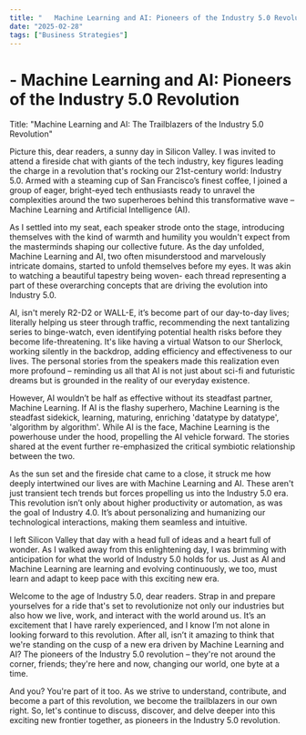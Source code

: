 ```yaml
---
title: "   Machine Learning and AI: Pioneers of the Industry 5.0 Revolution"
date: "2025-02-28"
tags: ["Business Strategies"]
---
```


#    - Machine Learning and AI: Pioneers of the Industry 5.0 Revolution

Title: "Machine Learning and AI: The Trailblazers of the Industry 5.0 Revolution"

Picture this, dear readers, a sunny day in Silicon Valley. I was invited to attend a fireside chat with giants of the tech industry, key figures leading the charge in a revolution that's rocking our 21st-century world: Industry 5.0. Armed with a steaming cup of San Francisco’s finest coffee, I joined a group of eager, bright-eyed tech enthusiasts ready to unravel the complexities around the two superheroes behind this transformative wave – Machine Learning and Artificial Intelligence (AI).

As I settled into my seat, each speaker strode onto the stage, introducing themselves with the kind of warmth and humility you wouldn't expect from the masterminds shaping our collective future. As the day unfolded, Machine Learning and AI, two often misunderstood and marvelously intricate domains, started to unfold themselves before my eyes. It was akin to watching a beautiful tapestry being woven- each thread representing a part of these overarching concepts that are driving the evolution into Industry 5.0.

AI, isn't merely R2-D2 or WALL-E, it’s become part of our day-to-day lives; literally helping us steer through traffic, recommending the next tantalizing series to binge-watch, even identifying potential health risks before they become life-threatening. It's like having a virtual Watson to our Sherlock, working silently in the backdrop, adding efficiency and effectiveness to our lives. The personal stories from the speakers made this realization even more profound – reminding us all that AI is not just about sci-fi and futuristic dreams but is grounded in the reality of our everyday existence. 

However, AI wouldn’t be half as effective without its steadfast partner, Machine Learning. If AI is the flashy superhero, Machine Learning is the steadfast sidekick, learning, maturing, enriching 'datatype by datatype', 'algorithm by algorithm'. While AI is the face, Machine Learning is the powerhouse under the hood, propelling the AI vehicle forward. The stories shared at the event further re-emphasized the critical symbiotic relationship between the two. 

As the sun set and the fireside chat came to a close, it struck me how deeply intertwined our lives are with Machine Learning and AI. These aren't just transient tech trends but forces propelling us into the Industry 5.0 era. This revolution isn’t only about higher productivity or automation, as was the goal of Industry 4.0. It’s about personalizing and humanizing our technological interactions, making them seamless and intuitive. 

I left Silicon Valley that day with a head full of ideas and a heart full of wonder. As I walked away from this enlightening day, I was brimming with anticipation for what the world of Industry 5.0 holds for us. Just as AI and Machine Learning are learning and evolving continuously, we too, must learn and adapt to keep pace with this exciting new era. 

Welcome to the age of Industry 5.0, dear readers. Strap in and prepare yourselves for a ride that's set to revolutionize not only our industries but also how we live, work, and interact with the world around us. It’s an excitement that I have rarely experienced, and I know I’m not alone in looking forward to this revolution. After all, isn’t it amazing to think that we're standing on the cusp of a new era driven by Machine Learning and AI? The pioneers of the Industry 5.0 revolution – they're not around the corner, friends; they're here and now, changing our world, one byte at a time. 

And you? You're part of it too. As we strive to understand, contribute, and become a part of this revolution, we become the trailblazers in our own right. So, let's continue to discuss, discover, and delve deeper into this exciting new frontier together, as pioneers in the Industry 5.0 revolution.
